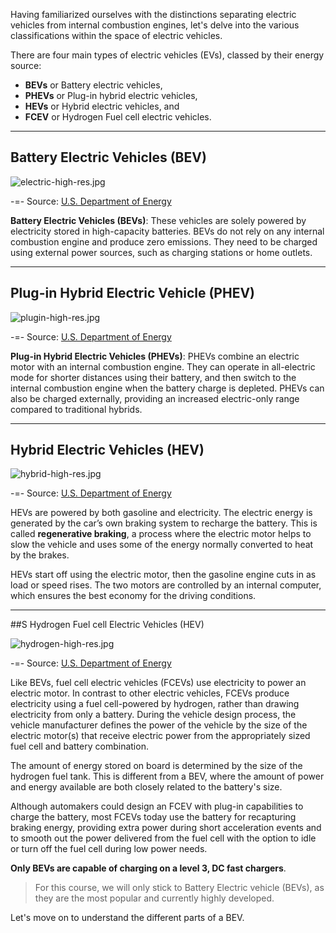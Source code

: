 Having familiarized ourselves with the distinctions separating electric vehicles from internal combustion engines, let's delve into the various classifications within the space of electric vehicles.

There are four main types of electric vehicles (EVs), classed by their energy source:
- **BEVs** or Battery electric vehicles, 
- **PHEVs** or Plug-in hybrid electric vehicles, 
- **HEVs** or Hybrid electric vehicles, and 
- **FCEV** or Hydrogen Fuel cell electric vehicles. 

---
## Battery Electric Vehicles (BEV)


![electric-high-res.jpg](https://demo.pflms.com/markdown_attachments/1730/uxSf4R4U7r-Kz8CHG0R8OA)

-=- Source: [U.S. Department of Energy](https://afdc.energy.gov/vehicles/how-do-hybrid-electric-cars-work)

**Battery Electric Vehicles (BEVs)**: These vehicles are solely powered by electricity stored in high-capacity batteries. BEVs do not rely on any internal combustion engine and produce zero  emissions. They need to be charged using external power sources, such as charging stations or home outlets. 
 
---
## Plug-in Hybrid Electric Vehicle (PHEV)

![plugin-high-res.jpg](https://demo.pflms.com/markdown_attachments/1731/pzYk2TdcY9ru_zC9uTt-6A) 

-=- Source: [U.S. Department of Energy](https://afdc.energy.gov/vehicles/how-do-hybrid-electric-cars-work)


**Plug-in Hybrid Electric Vehicles (PHEVs)**: PHEVs combine an electric motor with an internal combustion engine. They can operate in all-electric mode for shorter distances using their battery, and then switch to the internal combustion engine when the battery charge is depleted. PHEVs can also be charged externally, providing an increased electric-only range compared to traditional hybrids.
 
---
## Hybrid Electric Vehicles (HEV)

![hybrid-high-res.jpg](https://demo.pflms.com/markdown_attachments/1732/IZGPDJOsCrz4uZh77j1aAQ) 

-=- Source: [U.S. Department of Energy](https://afdc.energy.gov/vehicles/how-do-hybrid-electric-cars-work)

HEVs are powered by both gasoline and electricity. The electric energy is generated by the car’s own braking system to recharge the battery. This is called **regenerative braking**, a process where the electric motor helps to slow the vehicle and uses some of the energy normally converted to heat by the brakes.

HEVs start off using the electric motor, then the gasoline engine cuts in as load or speed rises. The two motors are controlled by an internal computer, which ensures the best economy for the driving conditions.

---
##S Hydrogen Fuel cell Electric Vehicles (HEV)

![hydrogen-high-res.jpg](https://demo.pflms.com/markdown_attachments/1733/yGX9xMAySAUq81pIMoKFQw)

-=- Source: [U.S. Department of Energy](https://afdc.energy.gov/vehicles/how-do-hybrid-electric-cars-work)

Like BEVs, fuel cell electric vehicles (FCEVs) use electricity to power an electric motor. In contrast to other electric vehicles, FCEVs produce electricity using a fuel cell-powered by hydrogen, rather than drawing electricity from only a battery. During the vehicle design process, the vehicle manufacturer defines the power of the vehicle by the size of the electric motor(s) that receive electric power from the appropriately sized fuel cell and battery combination. 

The amount of energy stored on board is determined by the size of the hydrogen fuel tank. This is different from a BEV, where the amount of power and energy available are both closely related to the battery's size.

Although automakers could design an FCEV with plug-in capabilities to charge the battery, most FCEVs today use the battery for recapturing braking energy, providing extra power during short acceleration events and to smooth out the power delivered from the fuel cell with the option to idle or turn off the fuel cell during low power needs. 


**Only BEVs are capable of charging on a level 3, DC fast chargers**.

>For this course, we will only stick to Battery Electric vehicle (BEVs), as they are the most popular and currently highly developed. 

Let's move on to understand the different parts of a BEV.